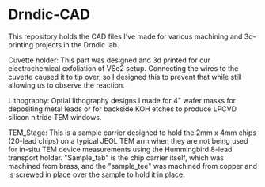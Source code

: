 # Drndic-CAD
This repository holds the CAD files I've made for various machining and 3d-printing projects in the Drndic lab.

Cuvette holder: This part was designed and 3d printed for our electrochemical exfoliation of VSe2 setup. Connecting the wires to the cuvette caused it to tip over, so I designed this to prevent that while still allowing us to observe the reaction.

Lithography: Optial lithography designs I made for 4" wafer masks for depositing metal leads or for backside KOH etches to produce LPCVD silicon nitride TEM windows.

TEM_Stage: This is a sample carrier designed to hold the 2mm x 4mm chips (20-lead chips) on a typical JEOL TEM arm when they are not being used for in-situ TEM device measurements using the Hummingbird 8-lead transport holder. "Sample_tab" is the chip carrier itself, which was machined from brass, and the "sample_tee" was machined from copper and is screwed in place over the sample to hold it in place.
